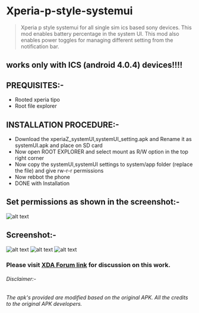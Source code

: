# Xperia-p-style-systemui

>Xperia p style systemui for all single sim ics based sony devices. This mod enables battery percentage in the system UI. This mod also enables power toggles for managing different setting from the notification bar.

## works only with ICS (android 4.0.4) devices!!!!

## PREQUISITES:-

* Rooted xperia tipo
* Root file explorer

## INSTALLATION PROCEDURE:-

* Download the xperiaZ_systemUI,systemUI_setting.apk and Rename it as systemUI.apk and place on SD card
* Now open ROOT EXPLORER and select mount as R/W option in the top right corner
* Now copy the systemUI,systemUI settings to system/app folder (replace the file) and give rw-r-r permissions
* Now rebbot the phone
* DONE with Installation

## Set permissions as shown in the screenshot:-

![alt text](https://img.xda-cdn.com/tTevhotLOr4xCcStATnOVUj18vQ=/http%3A%2F%2Fi1291.photobucket.com%2Falbums%2Fb553%2Fvsbrt%2Fpermissionsx_zps0bfc53cb.png "ROOT PERMISSIONS")

## Screenshot:-

![alt text](https://img.xda-cdn.com/guqFfMBilXfEqDDnjiRH33Ojktc=/http%3A%2F%2Fi1291.photobucket.com%2Falbums%2Fb553%2Fvsbrt%2FScreenshot_2013-07-11-18-23-03_zpsed8a6ad1.png "Screenshot1")		![alt text](https://img.xda-cdn.com/U0HFf2cg1Ltk4jPbxrHTHqPcR8M=/http%3A%2F%2Fi1291.photobucket.com%2Falbums%2Fb553%2Fvsbrt%2FScreenshot_2013-07-11-18-23-14_zps16eee803.png "Screenshot2")		![alt text](https://img.xda-cdn.com/Uxv4fzR7FcNh2BKH58hI8HUUaQw=/http%3A%2F%2Fi1291.photobucket.com%2Falbums%2Fb553%2Fvsbrt%2FScreenshot_2013-07-11-18-23-38_zps6b19f690.png "Screenshot3")


### Please visit [XDA Forum link](https://forum.xda-developers.com/showpost.php?p=43482820) for discussion on this work.

###### Disclaimer:-
###### The apk's provided are modified based on the original APK. All the credits to the original APK developers.